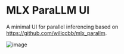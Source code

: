 # MLX ParaLLM UI
A minimal UI for parallel inferencing based on https://github.com/willccbb/mlx_parallm.

![image](https://github.com/do-me/mlx_parallm_ui/assets/47481567/6d43145c-5922-4332-944c-91de7cd684ff)


